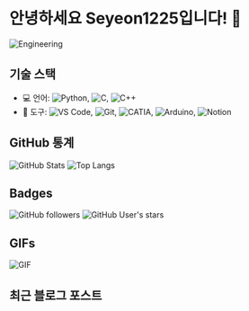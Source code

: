 # 안녕하세요 Seyeon1225입니다! 👋

![Engineering](https://i.giphy.com/media/v1.Y2lkPTc5MGI3NjExejZxNTdseDA3bWczNWJ2OW5lNmo2bWJ1YmlocnV5dndlYXY3MXBtZCZlcD12MV9pbnRlcm5hbF9naWZfYnlfaWQmY3Q9Zw/tczJoRU7XwBS8/giphy.gif)

## 기술 스택

- 💻 언어: ![Python](https://img.shields.io/badge/Python-3776AB?style=flat-square&logo=python&logoColor=white), ![C](https://img.shields.io/badge/C-A8B9CC?style=flat-square&logo=c&logoColor=white), ![C++](https://img.shields.io/badge/C++-00599C?style=flat-square&logo=cplusplus&logoColor=white)
- 🧰 도구: ![VS Code](https://img.shields.io/badge/VS%20Code-007ACC?style=flat-square&logo=visual-studio-code&logoColor=white), ![Git](https://img.shields.io/badge/Git-F05032?style=flat-square&logo=git&logoColor=white), ![CATIA](https://img.shields.io/badge/CATIA-005386?style=flat-square&logo=catia&logoColor=white), ![Arduino](https://img.shields.io/badge/Arduino-00979D?style=flat-square&logo=arduino&logoColor=white), ![Notion](https://img.shields.io/badge/Notion-A8B9CC?style=flat-square&logo=Notion&logoColor=white)

## GitHub 통계

![GitHub Stats](https://github-readme-stats.vercel.app/api?username=Seyeon1225&show_icons=true&theme=radical)
![Top Langs](https://github-readme-stats.vercel.app/api/top-langs/?username=Seyeon1225&layout=compact&theme=radical)

## Badges

![GitHub followers](https://img.shields.io/github/followers/Seyeon1225?style=social)
![GitHub User's stars](https://img.shields.io/github/stars/Seyeon1225?style=social)

## GIFs

![GIF](https://media.giphy.com/media/26tn33aiTi1jkl6H6/giphy.gif)

## 최근 블로그 포스트

<!-- BLOG-POST-LIST:START -->
<!-- BLOG-POST-LIST:END -->
